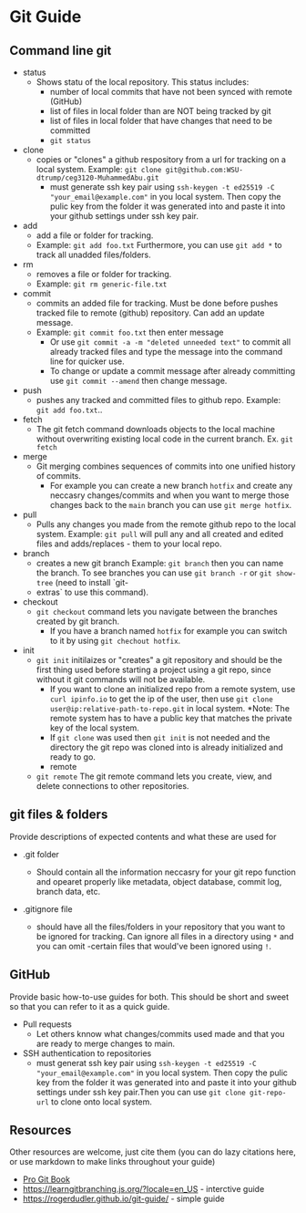 # Git Guide

## Command line git

- status
  - Shows statu of the local repository. This status includes:
    - number of local commits that have not been synced with remote (GitHub)
    - list of files in local folder than are NOT being tracked by git
    - list of files in local folder that have changes that need to be committed
    - `git status`
- clone 
  - copies or "clones" a github respository from a url for tracking on a local system. Example: `git clone git@github.com:WSU-dtrump/ceg3120-MuhammedAbu.git`
    - must generate ssh key pair using `ssh-keygen -t ed25519 -C "your_email@example.com"` in you local system.  Then copy the pulic key from the folder it was generated into and paste it into your github settings under ssh key pair. 
- add
  - add a file or folder for tracking. 
  - Example: `git add foo.txt` Furthermore, you can use `git add *` to track all unadded files/folders. 
- rm
  - removes a file or folder for tracking.
  - Example: `git rm generic-file.txt`
- commit
  - commits an added file for tracking. Must be done before pushes tracked file to remote (github) repository. Can add an update message.
  - Example: `git commit foo.txt` then enter message 
    - Or use `git commit -a -m "deleted unneeded text"` to commit all already tracked files and type the message into the command line for quicker use.
    - To change or update a commit message after already committing use `git commit --amend` then change message. 
- push
  - pushes any tracked and committed files to github repo. Example: ` git add foo.txt`.. 
- fetch
  - The git fetch command downloads objects to the local machine without overwriting existing local code in the current branch. Ex. `git fetch`
- merge
  - Git merging combines sequences of commits into one unified history of commits. 
    - For example you can create a new branch `hotfix` and create any neccasry changes/commits and when you want to merge those changes back to the `main` branch you can use `git merge hotfix`. 
- pull
  - Pulls any changes you made from the remote github repo to the local system. Example: `git pull` will pull any and all created and edited files and adds/replaces     - them to your local repo. 
- branch
  - creates a new git branch Example: `git branch` then you can name the branch. To see branches you can use `git branch -r` or `git show-tree` (need to install `git-
  - extras` to use this command).
- checkout
  - `git checkout` command lets you navigate between the branches created by git branch.
    -  If you have a branch named `hotfix` for example you can switch to it by using `git chechout hotfix`.
- init
  - `git init` initilaizes or "creates" a git repository and should be the first thing used before starting a project using a git repo, since without it git commands will not be available.
    - If you want to clone an initialized repo from a remote system, use `curl ipinfo.io` to get the ip of the user, then use `git clone user@ip:relative-path-to-repo.git` in local system. *Note: The remote system has to have a public key that matches the private key of the local system.
    - If `git clone` was used then `git init` is not needed and the directory the git repo was cloned into is already initialized and ready to go.
    - remote
  - `git remote` The git remote command lets you create, view, and delete connections to other repositories.

## git files & folders

Provide descriptions of expected contents and what these are used for

- .git folder
  - Should contain all the information neccasry for your git repo function and opearet properly like metadata, object database, commit log, branch data, etc. 

- .gitignore file
  - should have all the files/folders in your repository that you want to be ignored for tracking. Can ignore all files in a directory using `*` and you can omit         -certain files that would've been ignored using `!`. 


## GitHub

Provide basic how-to-use guides for both.  This should be short and sweet so that you can refer to it as a quick guide.

- Pull requests
  - Let others knnow what changes/commits used made and that you are ready to merge changes to main. 
- SSH authentication to repositories
  - must generat ssh key pair using `ssh-keygen -t ed25519 -C "your_email@example.com"` in you local system. Then copy the pulic key from the folder it was generated into and paste it into your github settings under ssh key pair.Then you can use `git clone git-repo-url` to clone onto local system.  


## Resources
Other resources are welcome, just cite them (you can do lazy citations here, or use markdown to make links throughout your guide)

- [Pro Git Book](https://git-scm.com/book/en/v2)
- https://learngitbranching.js.org/?locale=en_US - interctive guide
- https://rogerdudler.github.io/git-guide/ - simple guide


